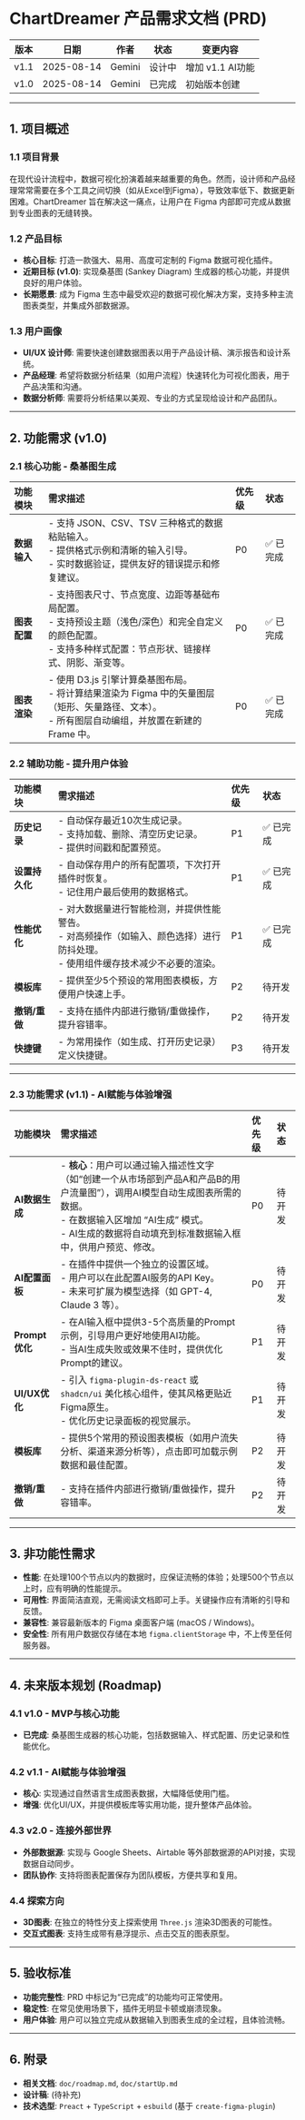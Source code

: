 # ChartDreamer 产品需求文档 (PRD)

| 版本 | 日期       | 作者   | 状态     | 变更内容       |
| ---- | ---------- | ------ | -------- | -------------- |
| v1.1 | 2025-08-14 | Gemini | 设计中   | 增加 v1.1 AI功能 |
| v1.0 | 2025-08-14 | Gemini | 已完成   | 初始版本创建   |

---

## 1. 项目概述

### 1.1 项目背景

在现代设计流程中，数据可视化扮演着越来越重要的角色。然而，设计师和产品经理常常需要在多个工具之间切换（如从Excel到Figma），导致效率低下、数据更新困难。ChartDreamer 旨在解决这一痛点，让用户在 Figma 内部即可完成从数据到专业图表的无缝转换。

### 1.2 产品目标

- **核心目标**: 打造一款强大、易用、高度可定制的 Figma 数据可视化插件。
- **近期目标 (v1.0)**: 实现桑基图 (Sankey Diagram) 生成器的核心功能，并提供良好的用户体验。
- **长期愿景**: 成为 Figma 生态中最受欢迎的数据可视化解决方案，支持多种主流图表类型，并集成外部数据源。

### 1.3 用户画像

- **UI/UX 设计师**: 需要快速创建数据图表以用于产品设计稿、演示报告和设计系统。
- **产品经理**: 希望将数据分析结果（如用户流程）快速转化为可视化图表，用于产品决策和沟通。
- **数据分析师**: 需要将分析结果以美观、专业的方式呈现给设计和产品团队。

---

## 2. 功能需求 (v1.0)

### 2.1 核心功能 - 桑基图生成

| 功能模块     | 需求描述                                                                                                                              | 优先级 | 状态   |
| :----------- | :------------------------------------------------------------------------------------------------------------------------------------ | :--- | :----- |
| **数据输入** | - 支持 JSON、CSV、TSV 三种格式的数据粘贴输入。<br>- 提供格式示例和清晰的输入引导。<br>- 实时数据验证，提供友好的错误提示和修复建议。 | P0   | ✅ 已完成 |
| **图表配置** | - 支持图表尺寸、节点宽度、边距等基础布局配置。<br>- 支持预设主题（浅色/深色）和完全自定义的颜色配置。<br>- 支持多种样式配置：节点形状、链接样式、阴影、渐变等。 | P0   | ✅ 已完成 |
| **图表渲染** | - 使用 D3.js 引擎计算桑基图布局。<br>- 将计算结果渲染为 Figma 中的矢量图层（矩形、矢量路径、文本）。<br>- 所有图层自动编组，并放置在新建的 Frame 中。 | P0   | ✅ 已完成 |

### 2.2 辅助功能 - 提升用户体验

| 功能模块         | 需求描述                                                                                                      | 优先级 | 状态         |
| :--------------- | :------------------------------------------------------------------------------------------------------------ | :--- | :----------- |
| **历史记录**     | - 自动保存最近10次生成记录。<br>- 支持加载、删除、清空历史记录。<br>- 提供时间戳和配置预览。                   | P1   | ✅ 已完成     |
| **设置持久化**   | - 自动保存用户的所有配置项，下次打开插件时恢复。<br>- 记住用户最后使用的数据格式。                                 | P1   | ✅ 已完成     |
| **性能优化**     | - 对大数据量进行智能检测，并提供性能警告。<br>- 对高频操作（如输入、颜色选择）进行防抖处理。<br>- 使用组件缓存技术减少不必要的渲染。 | P1   | ✅ 已完成     |
| **模板库**       | - 提供至少5个预设的常用图表模板，方便用户快速上手。                                                           | P2   | 待开发       |
| **撤销/重做**    | - 支持在插件内部进行撤销/重做操作，提升容错率。                                                               | P2   | 待开发       |
| **快捷键**       | - 为常用操作（如生成、打开历史记录）定义快捷键。                                                                | P3   | 待开发       |

---

### 2.3 功能需求 (v1.1) - AI赋能与体验增强

| 功能模块 | 需求描述 | 优先级 | 状态 |
| :--- | :--- | :--- | :--- |
| **AI数据生成** | - **核心**：用户可以通过输入描述性文字（如“创建一个从市场部到产品A和产品B的用户流量图”），调用AI模型自动生成图表所需的数据。<br>- 在数据输入区增加 “AI生成” 模式。<br>- AI生成的数据将自动填充到标准数据输入框中，供用户预览、修改。 | P0 | 待开发 |
| **AI配置面板** | - 在插件中提供一个独立的设置区域。<br>- 用户可以在此配置AI服务的API Key。<br>- 未来可扩展为模型选择（如 GPT-4, Claude 3 等）。 | P0 | 待开发 |
| **Prompt优化** | - 在AI输入框中提供3-5个高质量的Prompt示例，引导用户更好地使用AI功能。<br>- 当AI生成失败或效果不佳时，提供优化Prompt的建议。 | P1 | 待开发 |
| **UI/UX优化** | - 引入 `figma-plugin-ds-react` 或 `shadcn/ui` 美化核心组件，使其风格更贴近Figma原生。<br>- 优化历史记录面板的视觉展示。 | P1 | 待开发 |
| **模板库** | - 提供5个常用的预设图表模板（如用户流失分析、渠道来源分析等），点击即可加载示例数据和最佳配置。 | P2 | 待开发 |
| **撤销/重做** | - 支持在插件内部进行撤销/重做操作，提升容错率。 | P2 | 待开发 |

---

## 3. 非功能性需求

- **性能**: 在处理100个节点以内的数据时，应保证流畅的体验；处理500个节点以上时，应有明确的性能提示。
- **可用性**: 界面简洁直观，无需阅读文档即可上手。关键操作应有清晰的引导和反馈。
- **兼容性**: 兼容最新版本的 Figma 桌面客户端 (macOS / Windows)。
- **安全性**: 所有用户数据仅存储在本地 `figma.clientStorage` 中，不上传至任何服务器。

---

## 4. 未来版本规划 (Roadmap)

### 4.1 v1.0 - MVP与核心功能

- **已完成**: 桑基图生成器的核心功能，包括数据输入、样式配置、历史记录和性能优化。

### 4.2 v1.1 - AI赋能与体验增强

- **核心**: 实现通过自然语言生成图表数据，大幅降低使用门槛。
- **增强**: 优化UI/UX，并提供模板库等实用功能，提升整体产品体验。

### 4.3 v2.0 - 连接外部世界

- **外部数据源**: 实现与 Google Sheets、Airtable 等外部数据源的API对接，实现数据自动同步。
- **团队协作**: 支持将图表配置保存为团队模板，方便共享和复用。

### 4.4 探索方向

- **3D图表**: 在独立的特性分支上探索使用 `Three.js` 渲染3D图表的可能性。
- **交互式图表**: 支持生成带有悬浮提示、点击交互的图表原型。

---

## 5. 验收标准

- **功能完整性**: PRD 中标记为“已完成”的功能均可正常使用。
- **稳定性**: 在常见使用场景下，插件无明显卡顿或崩溃现象。
- **用户体验**: 用户可以独立完成从数据输入到图表生成的全过程，且体验流畅。

---

## 6. 附录

- **相关文档**: `doc/roadmap.md`, `doc/startUp.md`
- **设计稿**: (待补充)
- **技术选型**: `Preact` + `TypeScript` + `esbuild` (基于 `create-figma-plugin`)

